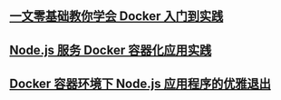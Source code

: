 ## [一文零基础教你学会 Docker 入门到实践](https://www.imooc.com/article/292859)
## [Node.js 服务 Docker 容器化应用实践](https://www.imooc.com/article/292924)

## [Docker 容器环境下 Node.js 应用程序的优雅退出](https://www.imooc.com/article/293141)